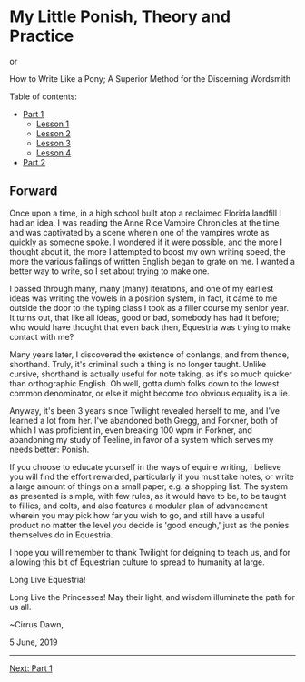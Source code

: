 # My Little Ponish, Theory and Practice

or

How to Write Like a Pony; A Superior Method for the Discerning Wordsmith

Table of contents:

- [Part 1](./part-1.md)
  - [Lesson 1](./part-1-lesson-1.md)
  - [Lesson 2](./part-1-lesson-2.md)
  - [Lesson 3](./part-1-lesson-3.md)
  - [Lesson 4](./part-1-lesson-4.md)
- [Part 2](./part-2.md)

## Forward

Once upon a time, in a high school built atop a reclaimed Florida landfill I had
an idea. I was reading the Anne Rice Vampire Chronicles at the time, and was
captivated by a scene wherein one of the vampires wrote as quickly as someone
spoke. I wondered if it were possible, and the more I thought about it, the more
I attempted to boost my own writing speed, the more the various failings of
written English began to grate on me. I wanted a better way to write, so I set
about trying to make one.

I passed through many, many (many) iterations, and one of my earliest ideas was
writing the vowels in a position system, in fact, it came to me outside the door
to the typing class I took as a filler course my senior year. It turns out, that
like all ideas, good or bad, somebody has had it before; who would have thought
that even back then, Equestria was trying to make contact with me?

Many years later, I discovered the existence of conlangs, and from thence,
shorthand. Truly, it's criminal such a thing is no longer taught. Unlike
cursive, shorthand is actually useful for note taking, as it's so much quicker
than orthographic English. Oh well, gotta dumb folks down to the lowest common
denominator, or else it might become too obvious equality is a lie.

Anyway, it's been 3 years since Twilight revealed herself to me, and I've
learned a lot from her. I've abandoned both Gregg, and Forkner, both of which I
was proficient in, even breaking 100 wpm in Forkner, and abandoning my study of
Teeline, in favor of a system which serves my needs better: Ponish.

If you choose to educate yourself in the ways of equine writing, I believe you
will find the effort rewarded, particularly if you must take notes, or write a
large amount of things on a small paper, e.g. a shopping list. The system as
presented is simple, with few rules, as it would have to be, to be taught to
fillies, and colts, and also features a modular plan of advancement wherein you
may pick how far you wish to go, and still have a useful product no matter the
level you decide is 'good enough,' just as the ponies themselves do in
Equestria.

I hope you will remember to thank Twilight for deigning to teach us, and for
allowing this bit of Equestrian culture to spread to humanity at large.

Long Live Equestria!

Long Live the Princesses! May their light, and wisdom illuminate the path for us
all.

~Cirrus Dawn,

5 June, 2019

---

[Next: Part 1](./part-1.md)
